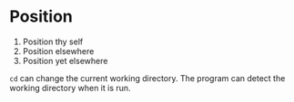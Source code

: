 # Position

1. Position thy self
2. Position elsewhere
3. Position yet elsewhere

`cd` can change the current working directory. The program can detect the working directory when it is run.

